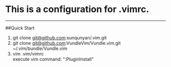 This is a configuration for .vimrc.        
==
----
##Quick Start
1. git clone git@github.com:sunqunyan/.vim.git
2. git clone git@github.com:VundleVim/Vundle.vim.git ~/.vim/bundle/Vundle.vim <br /> 
3. vim .vim/vimrc <br /> 
execute vim command:  ":PluginInstall" <br /> 
